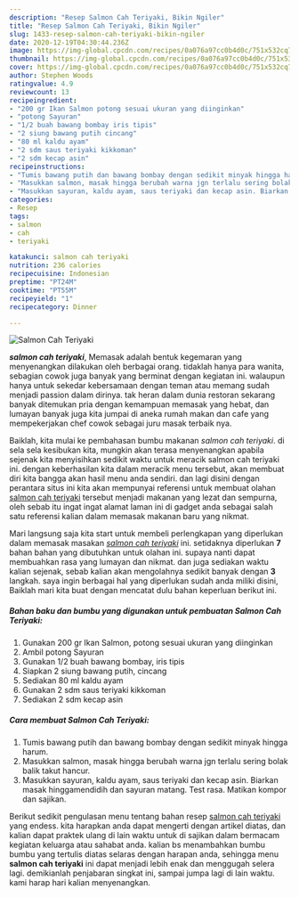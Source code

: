 ```yaml
---
description: "Resep Salmon Cah Teriyaki, Bikin Ngiler"
title: "Resep Salmon Cah Teriyaki, Bikin Ngiler"
slug: 1433-resep-salmon-cah-teriyaki-bikin-ngiler
date: 2020-12-19T04:30:44.236Z
image: https://img-global.cpcdn.com/recipes/0a076a97cc0b4d0c/751x532cq70/salmon-cah-teriyaki-foto-resep-utama.jpg
thumbnail: https://img-global.cpcdn.com/recipes/0a076a97cc0b4d0c/751x532cq70/salmon-cah-teriyaki-foto-resep-utama.jpg
cover: https://img-global.cpcdn.com/recipes/0a076a97cc0b4d0c/751x532cq70/salmon-cah-teriyaki-foto-resep-utama.jpg
author: Stephen Woods
ratingvalue: 4.9
reviewcount: 13
recipeingredient:
- "200 gr Ikan Salmon potong sesuai ukuran yang diinginkan"
- "potong Sayuran"
- "1/2 buah bawang bombay iris tipis"
- "2 siung bawang putih cincang"
- "80 ml kaldu ayam"
- "2 sdm saus teriyaki kikkoman"
- "2 sdm kecap asin"
recipeinstructions:
- "Tumis bawang putih dan bawang bombay dengan sedikit minyak hingga harum."
- "Masukkan salmon, masak hingga berubah warna jgn terlalu sering bolak balik takut hancur."
- "Masukkan sayuran, kaldu ayam, saus teriyaki dan kecap asin. Biarkan masak hinggamendidih dan sayuran matang. Test rasa. Matikan kompor dan sajikan."
categories:
- Resep
tags:
- salmon
- cah
- teriyaki

katakunci: salmon cah teriyaki 
nutrition: 236 calories
recipecuisine: Indonesian
preptime: "PT24M"
cooktime: "PT55M"
recipeyield: "1"
recipecategory: Dinner

---
```



![Salmon Cah Teriyaki](https://img-global.cpcdn.com/recipes/0a076a97cc0b4d0c/751x532cq70/salmon-cah-teriyaki-foto-resep-utama.jpg)

<b><i>salmon cah teriyaki</i></b>, Memasak adalah bentuk kegemaran yang menyenangkan dilakukan oleh berbagai orang. tidaklah hanya para wanita, sebagian cowok juga banyak yang berminat dengan kegiatan ini. walaupun hanya untuk sekedar kebersamaan dengan teman atau memang sudah menjadi passion dalam dirinya. tak heran dalam dunia restoran sekarang banyak ditemukan pria dengan kemampuan memasak yang hebat, dan lumayan banyak juga kita jumpai di aneka rumah makan dan cafe yang mempekerjakan chef cowok sebagai juru masak terbaik nya.



Baiklah, kita mulai ke pembahasan bumbu makanan <i>salmon cah teriyaki</i>. di sela sela kesibukan kita, mungkin akan terasa menyenangkan apabila sejenak kita menyisihkan sedikit waktu untuk meracik salmon cah teriyaki ini. dengan keberhasilan kita dalam meracik menu tersebut, akan membuat diri kita bangga akan hasil menu anda sendiri. dan lagi disini dengan perantara situs ini kita akan mempunyai referensi untuk membuat olahan <u>salmon cah teriyaki</u> tersebut menjadi makanan yang lezat dan sempurna, oleh sebab itu ingat ingat alamat laman ini di gadget anda sebagai salah satu referensi kalian dalam memasak makanan baru yang nikmat.


Mari langsung saja kita start untuk membeli perlengkapan yang diperlukan dalam memasak masakan <u><i>salmon cah teriyaki</i></u> ini. setidaknya diperlukan <b>7</b> bahan bahan yang dibutuhkan untuk olahan ini. supaya nanti dapat membuahkan rasa yang lumayan dan nikmat. dan juga sediakan waktu kalian sejenak, sebab kalian akan mengolahnya sedikit banyak dengan <b>3</b> langkah. saya ingin berbagai hal yang diperlukan sudah anda miliki disini, Baiklah mari kita buat dengan mencatat dulu bahan keperluan berikut ini.

<!--inarticleads1-->

##### Bahan baku dan bumbu yang digunakan untuk pembuatan Salmon Cah Teriyaki:

1. Gunakan 200 gr Ikan Salmon, potong sesuai ukuran yang diinginkan
1. Ambil potong Sayuran
1. Gunakan 1/2 buah bawang bombay, iris tipis
1. Siapkan 2 siung bawang putih, cincang
1. Sediakan 80 ml kaldu ayam
1. Gunakan 2 sdm saus teriyaki kikkoman
1. Sediakan 2 sdm kecap asin




<!--inarticleads2-->

##### Cara membuat Salmon Cah Teriyaki:

1. Tumis bawang putih dan bawang bombay dengan sedikit minyak hingga harum.
1. Masukkan salmon, masak hingga berubah warna jgn terlalu sering bolak balik takut hancur.
1. Masukkan sayuran, kaldu ayam, saus teriyaki dan kecap asin. Biarkan masak hinggamendidih dan sayuran matang. Test rasa. Matikan kompor dan sajikan.




Berikut sedikit pengulasan menu tentang bahan resep <u>salmon cah teriyaki</u> yang endess. kita harapkan anda dapat mengerti dengan artikel diatas, dan kalian dapat praktek ulang di lain waktu untuk di sajikan dalam bermacam kegiatan keluarga atau sahabat anda. kalian bs menambahkan bumbu bumbu yang tertulis diatas selaras dengan harapan anda, sehingga menu <b>salmon cah teriyaki</b> ini dapat menjadi lebih enak dan menggugah selera lagi. demikianlah penjabaran singkat ini, sampai jumpa lagi di lain waktu. kami harap hari kalian menyenangkan.
